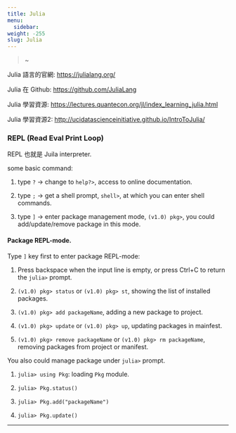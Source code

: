 ```yaml
---
title: Julia
menu:
  sidebar:
weight: -255
slug: Julia
---
```

> ~

Julia 語言的官網: https://julialang.org/

Julia 在 Github: https://github.com/JuliaLang

Julia 學習資源: https://lectures.quantecon.org/jl/index_learning_julia.html

Julia 學習資源2: http://ucidatascienceinitiative.github.io/IntroToJulia/


### REPL (Read Eval Print Loop)
REPL 也就是 Juila interpreter.

some basic command:

1. type `?` -> change to `help?>`, access to online documentation.

2. type `;` -> get a shell prompt, `shell>`, at which you can enter shell commands.

3. type `]` -> enter package management mode, `(v1.0) pkg>`, you could add/update/remove package in this mode.

#### Package REPL-mode.
Type `]` key first to enter package REPL-mode:

1. Press backspace when the input line is empty, or press Ctrl+C to return the `julia>` prompt.

2. `(v1.0) pkg> status` or `(v1.0) pkg> st`, showing the list of installed packages.

3. `(v1.0) pkg> add packageName`, adding a new package to project.

4. `(v1.0) pkg> update` or `(v1.0) pkg> up`, updating packages in mainfest.

5. `(v1.0) pkg> remove packageName` or `(v1.0) pkg> rm packageName`, removing packages from project or manifest.

You also could manage package under `julia>` prompt.

1. `julia> using Pkg`: loading `Pkg` module.

2. `julia> Pkg.status()`

3. `julia> Pkg.add("packageName")`

4. `julia> Pkg.update()`


---
